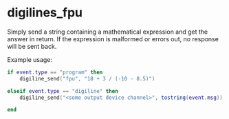 # digilines_fpu
Simply send a string containing a mathematical expression and get the answer in return.
If the expression is malformed or errors out, no response will be sent back.

Example usage:
```lua
if event.type == "program" then
    digiline_send("fpu", "18 + 3 / (-10 - 8.5)")

elseif event.type == "digiline" then
    digiline_send("<some output device channel>", tostring(event.msg))

end
```
